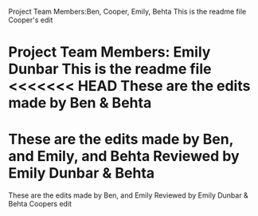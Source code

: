 Project Team Members:Ben, Cooper, Emily, Behta
This is the readme file
Cooper's edit

Project Team Members: Emily Dunbar
This is the readme file
<<<<<<< HEAD
These are the edits made by Ben & Behta
=======
These are the edits made by Ben, and Emily, and Behta
Reviewed by Emily Dunbar & Behta
======= 
These are the edits made by Ben, and Emily
Reviewed by Emily Dunbar & Behta
Coopers edit

